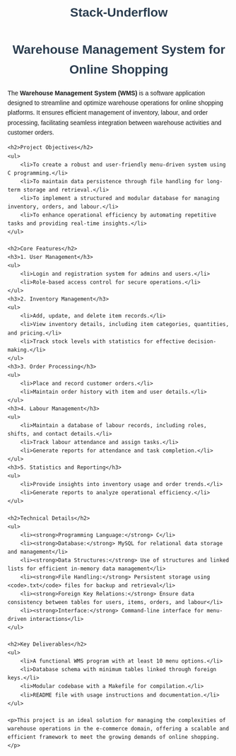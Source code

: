 # Stack-Underflow
<!DOCTYPE html>
<html lang="en">
<head>
    <meta charset="UTF-8">
    <meta name="viewport" content="width=device-width, initial-scale=1.0">
    <title>Warehouse Management System for Online Shopping</title>
    <style>
        body {
            font-family: Arial, sans-serif;
            margin: 20px;
            line-height: 1.6;
        }
        h1, h2 {
            color: #2c3e50;
        }
        h1 {
            text-align: center;
        }
        ul {
            margin: 0;
            padding-left: 20px;
        }
    </style>
</head>
<body>
    <h1>Warehouse Management System for Online Shopping</h1>
    <p>The <strong>Warehouse Management System (WMS)</strong> is a software application designed to streamline and optimize warehouse operations for online shopping platforms. It ensures efficient management of inventory, labour, and order processing, facilitating seamless integration between warehouse activities and customer orders.</p>

    <h2>Project Objectives</h2>
    <ul>
        <li>To create a robust and user-friendly menu-driven system using C programming.</li>
        <li>To maintain data persistence through file handling for long-term storage and retrieval.</li>
        <li>To implement a structured and modular database for managing inventory, orders, and labour.</li>
        <li>To enhance operational efficiency by automating repetitive tasks and providing real-time insights.</li>
    </ul>

    <h2>Core Features</h2>
    <h3>1. User Management</h3>
    <ul>
        <li>Login and registration system for admins and users.</li>
        <li>Role-based access control for secure operations.</li>
    </ul>
    <h3>2. Inventory Management</h3>
    <ul>
        <li>Add, update, and delete item records.</li>
        <li>View inventory details, including item categories, quantities, and pricing.</li>
        <li>Track stock levels with statistics for effective decision-making.</li>
    </ul>
    <h3>3. Order Processing</h3>
    <ul>
        <li>Place and record customer orders.</li>
        <li>Maintain order history with item and user details.</li>
    </ul>
    <h3>4. Labour Management</h3>
    <ul>
        <li>Maintain a database of labour records, including roles, shifts, and contact details.</li>
        <li>Track labour attendance and assign tasks.</li>
        <li>Generate reports for attendance and task completion.</li>
    </ul>
    <h3>5. Statistics and Reporting</h3>
    <ul>
        <li>Provide insights into inventory usage and order trends.</li>
        <li>Generate reports to analyze operational efficiency.</li>
    </ul>

    <h2>Technical Details</h2>
    <ul>
        <li><strong>Programming Language:</strong> C</li>
        <li><strong>Database:</strong> MySQL for relational data storage and management</li>
        <li><strong>Data Structures:</strong> Use of structures and linked lists for efficient in-memory data management</li>
        <li><strong>File Handling:</strong> Persistent storage using <code>.txt</code> files for backup and retrieval</li>
        <li><strong>Foreign Key Relations:</strong> Ensure data consistency between tables for users, items, orders, and labour</li>
        <li><strong>Interface:</strong> Command-line interface for menu-driven interactions</li>
    </ul>

    <h2>Key Deliverables</h2>
    <ul>
        <li>A functional WMS program with at least 10 menu options.</li>
        <li>Database schema with minimum tables linked through foreign keys.</li>
        <li>Modular codebase with a Makefile for compilation.</li>
        <li>README file with usage instructions and documentation.</li>
    </ul>

    <p>This project is an ideal solution for managing the complexities of warehouse operations in the e-commerce domain, offering a scalable and efficient framework to meet the growing demands of online shopping.</p>
</body>
</html>

